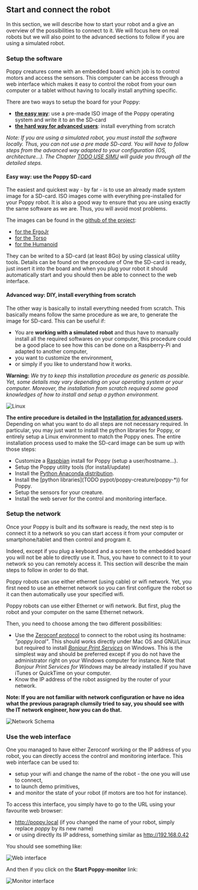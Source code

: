 ## Start and connect the robot

In this section, we will describe how to start your robot and a give an overview of the possibilities to connect to it. We will focus here on real robots but we will also point to the advanced sections to follow if you are using a simulated robot.

### Setup the software

Poppy creatures come with an embedded board which job is to control motors and access the sensors. This computer can be access through a web interface which makes it easy to control the robot from your own computer or a tablet without having to locally install anything specific.

There are two ways to setup the board for your Poppy:
* [**the easy way**](#easy-way-use-the-poppy-sd-card): use a pre-made ISO image of the Poppy operating system and write it to an the SD-card
* [**the hard way for advanced users**](#advanced-way-diy-install-everything-from-scratch): install everything from scratch


*Note: If you are using a simulated robot, you  must install the software locally. Thus, you can not use a pre made SD-card. You will have to follow steps from the advanced way adapted to your configuration (OS, architecture...). The Chapter [TODO USE SIMU](#TODO) will guide you through all the detailed steps.*

#### Easy way: use the Poppy SD-card


The easiest and quickest way - by far - is to use an already made system image for a SD-card. ISO images come with everything pre-installed for your Poppy robot. It is also a good way to ensure that you are using exactly the same software as we are. Thus, you will avoid most problems.

The images can be found in the [github of the project](#TODO):

* [for the ErgoJr](#TODO)
* [for the Torso](#TODO)
* [for the Humanoid](#TODO)


They can be writed to a SD-card (at least 8Go) by using classical utility tools. Details can be found on the procedure of <!-- TODO :lien interne -->
One the SD-card is ready, just insert it into the board and when you plug your robot it should automatically start and you should then be able to connect to the web interface.

#### Advanced way: DIY, install everything from scratch

The other way is basically to install everything needed from scratch. This basically means follow the same procedure as we are, to generate the image for SD-card. This can be useful if:

* You are **working with a simulated robot** and thus have to manually install all the required softwares on your computer, this procedure could be a good place to see how this can be done on a Raspberry-Pi and adapted to another computer,
* you want to customize the environment,
* or simply if you like to understand how it works.

**Warning:** *We try to keep this installation procedure as generic as possible. Yet, some details may vary depending on your operating system or your computer. Moreover, the installation from scratch required some good knowledges of how to install and setup a python environment.*

![Linux](../img/linux.jpg)

**The entire procedure is detailed in the [Installation for advanced users](installation-for-advanced-users/README.md).** Depending on what you want to do all steps are not necessary required. In particular, you may just want to install the python libraries for Poppy, or entirely setup a Linux environment to match the Poppy ones. The entire installation process used to make the SD-card image can be sum up with those steps:
* Customize a [Raspbian](https://www.raspbian.org) install for Poppy (setup a user/hostname...).
* Setup the Poppy utility tools (for install/update)
* Install the [Python Anaconda distribution](https://www.continuum.io/why-anaconda).
* Install the [python libraries](TODO pypot/poppy-creature/poppy-\*)) for Poppy.
* Setup the sensors for your creature.
* Install the web server for the control and monitoring interface.

### Setup the network

Once your Poppy is built and its software is ready, the next step is to connect it to a network so you can start access it from your computer or smartphone/tablet and then control and program it.

Indeed, except if you plug a keyboard and a screen to the embedded board you will not be able to directly use it. Thus, you have to connect to it to your network so you can remotely access it. This section will describe the main steps to follow in order to do that.

Poppy robots can use either ethernet (using cable) or wifi network. Yet, you first need to use an ethernet network so you can first configure the robot so it can then automatically use your specified wifi.


Poppy robots can use either Ethernet or wifi network. But first, plug the robot and your computer on the same Ethernet network.

Then, you need to choose among the two different possibilities:


*  Use the [Zeroconf protocol](https://fr.wikipedia.org/wiki/Zeroconf) to connect to the robot using its hostname: *"poppy.local"*. This should works directly under Mac OS and GNU/Linux but required to install [*Bonjour Print Services*](https://support.apple.com/kb/DL999) on Windows. This is the simplest way and should be preferred except if you do not have the administrator right on your Windows computer for instance. Note that *Bonjour Print Services for Windows* may be already installed if you have iTunes or QuickTime on your computer.
* Know the IP address of the robot assigned by the router of your network.

**Note: If you are not familiar with network configuration or have no idea what the previous paragraph clumsily tried to say, you should see with the IT network engineer, how you can do that.**

![Network Schema](../img/network.png)

### Use the web interface

One you managed to have either Zeroconf working or the IP address of you robot, you can directly access the control and monitoring interface. This web interface can be used to:

* setup your wifi and change the name of the robot - the one you will use to connect,
* to launch demo primitives,
* and monitor the state of your robot (if motors are too hot for instance).

To access this interface, you simply have to go to the URL using your favourite web browser:

* http://poppy.local (if you changed the name of your robot, simply replace *poppy* by its new name)
* or using directly its IP address, something similar as http://192.168.0.42

You should see something like:

![Web interface](../img/poppy_home.png)

And then if you click on the **Start Poppy-monitor** link:

![Monitor interface](../img/poppy_monitor.png)
